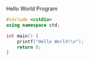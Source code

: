 Hello World Program

```C++
#include <cstdio>
using namespace std;

int main() {
    printf("Hello World!\n");
    return 0;
}
```

